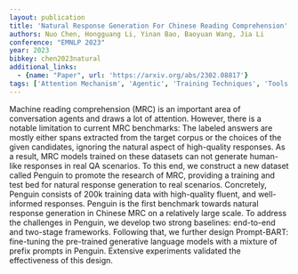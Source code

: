 ```yaml
---
layout: publication
title: 'Natural Response Generation For Chinese Reading Comprehension'
authors: Nuo Chen, Hongguang Li, Yinan Bao, Baoyuan Wang, Jia Li
conference: "EMNLP 2023"
year: 2023
bibkey: chen2023natural
additional_links:
  - {name: "Paper", url: 'https://arxiv.org/abs/2302.08817'}
tags: ['Attention Mechanism', 'Agentic', 'Training Techniques', 'Tools', 'Model Architecture', 'Fine-Tuning', 'Prompting', 'Pretraining Methods']
---
```

Machine reading comprehension (MRC) is an important area of conversation
agents and draws a lot of attention. However, there is a notable limitation to
current MRC benchmarks: The labeled answers are mostly either spans extracted
from the target corpus or the choices of the given candidates, ignoring the
natural aspect of high-quality responses. As a result, MRC models trained on
these datasets can not generate human-like responses in real QA scenarios. To
this end, we construct a new dataset called Penguin to promote the research of
MRC, providing a training and test bed for natural response generation to real
scenarios. Concretely, Penguin consists of 200k training data with high-quality
fluent, and well-informed responses. Penguin is the first benchmark towards
natural response generation in Chinese MRC on a relatively large scale. To
address the challenges in Penguin, we develop two strong baselines: end-to-end
and two-stage frameworks. Following that, we further design Prompt-BART:
fine-tuning the pre-trained generative language models with a mixture of prefix
prompts in Penguin. Extensive experiments validated the effectiveness of this
design.

